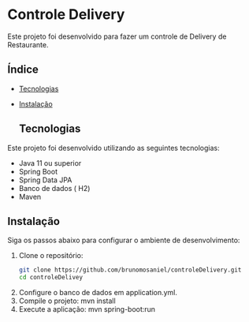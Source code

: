 # Controle Delivery
Este projeto foi desenvolvido para fazer um controle de Delivery de Restaurante.

## Índice

- [Tecnologias](#tecnologias)
- [Instalação](#instalação)

  ## Tecnologias

Este projeto foi desenvolvido utilizando as seguintes tecnologias:

- Java 11 ou superior
- Spring Boot
- Spring Data JPA
- Banco de dados ( H2)
- Maven

## Instalação

Siga os passos abaixo para configurar o ambiente de desenvolvimento:

1. Clone o repositório:
   ```bash
   git clone https://github.com/brunomosaniel/controleDelivery.git
   cd controleDelivey
2. Configure o banco de dados em application.yml.
3. Compile o projeto: mvn install
4. Execute a aplicação: mvn spring-boot:run



  
